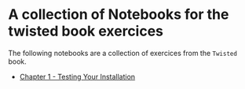 # A collection of Notebooks for the twisted book exercices

The following notebooks are a collection of exercices from the `Twisted` book.

* [Chapter 1 - Testing Your Installation](http://nbviewer.ipython.org/url/github.com/secat/ipython-notebooks-examples/raw/master/twisted-book/chapter_1.ipynb)
